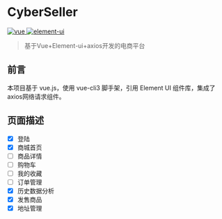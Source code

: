 # CyberSeller
<a href="https://github.com/vuejs/vue">
    <img src="https://img.shields.io/badge/vue-2.6.10-brightgreen.svg" alt="vue">
</a>
<a href="https://github.com/ElemeFE/element">
    <img src="https://img.shields.io/badge/element--ui-2.8.2-brightgreen.svg" alt="element-ui">
</a>

> 基于Vue+Element-ui+axios开发的电商平台

## 前言
本项目基于 vue.js，使用 vue-cli3 脚手架，引用 Element UI 组件库，集成了axios网络请求组件。

## 页面描述
-   [x] 登陆
-   [x] 商城首页
-   [ ] 商品详情
-   [ ] 购物车
-   [ ] 我的收藏
-   [ ] 订单管理
-   [x] 历史数据分析
-   [x] 发售商品
-   [x] 地址管理
